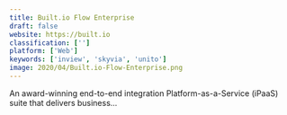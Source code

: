 ```yaml
---
title: Built.io Flow Enterprise
draft: false 
website: https://built.io
classification: ['']
platform: ['Web']
keywords: ['inview', 'skyvia', 'unito']
image: 2020/04/Built.io-Flow-Enterprise.png
---
```

An award-winning end-to-end integration Platform-as-a-Service (iPaaS) suite that delivers business...